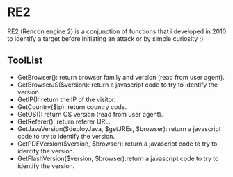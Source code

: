 RE2
====

RE2 (Rencon engine 2) is a conjunction of functions that i developed in 2010 to identify a target before initiating an attack or by simple curiosity ;)

ToolList
-----------
* GetBrowser(): return browser family and version (read from user agent).
* GetBrowserJS($version): return a javascript code to try to identify the version.
* GetIP(): return the IP of the visitor.
* GetCountry($ip): return country code.
* GetOS(): return OS version (read from user agent).
* GetReferer(): return referer URL.
* GetJavaVersion($deployJava, $getJREs, $browser): return a javascript code to try to identify the version.
* GetPDFVersion($version, $browser): return a javascript code to try to identify the version.
* GetFlashVersion($version, $browser):return a javascript code to try to identify the version. 